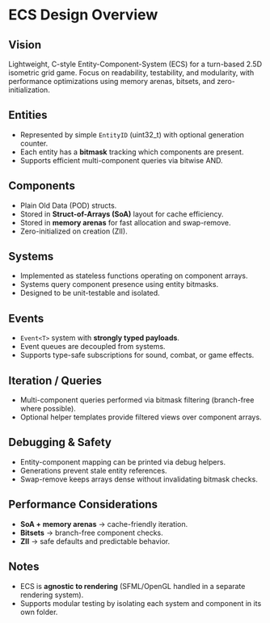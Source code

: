 # ECS Design Overview

## Vision
Lightweight, C-style Entity-Component-System (ECS) for a turn-based 2.5D isometric grid game. 
Focus on readability, testability, and modularity, with performance optimizations using memory arenas, bitsets, and zero-initialization.

## Entities
- Represented by simple `EntityID` (uint32_t) with optional generation counter.
- Each entity has a **bitmask** tracking which components are present.
- Supports efficient multi-component queries via bitwise AND.

## Components
- Plain Old Data (POD) structs.
- Stored in **Struct-of-Arrays (SoA)** layout for cache efficiency.
- Stored in **memory arenas** for fast allocation and swap-remove.
- Zero-initialized on creation (ZII).

## Systems
- Implemented as stateless functions operating on component arrays.
- Systems query component presence using entity bitmasks.
- Designed to be unit-testable and isolated.

## Events
- `Event<T>` system with **strongly typed payloads**.
- Event queues are decoupled from systems.
- Supports type-safe subscriptions for sound, combat, or game effects.

## Iteration / Queries
- Multi-component queries performed via bitmask filtering (branch-free where possible).
- Optional helper templates provide filtered views over component arrays.

## Debugging & Safety
- Entity-component mapping can be printed via debug helpers.
- Generations prevent stale entity references.
- Swap-remove keeps arrays dense without invalidating bitmask checks.

## Performance Considerations
- **SoA + memory arenas** → cache-friendly iteration.
- **Bitsets** → branch-free component checks.
- **ZII** → safe defaults and predictable behavior.

## Notes
- ECS is **agnostic to rendering** (SFML/OpenGL handled in a separate rendering system).
- Supports modular testing by isolating each system and component in its own folder.
